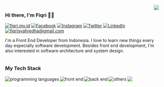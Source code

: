 <a href="https://github-readme-stats.vercel.app/api?username=fiqrisr&count_private=true&show_icons=true">
  <img align="right" src="https://github-readme-stats.vercel.app/api?username=fiqrisr&count_private=true&show_icons=true" />
</a>

### Hi there, I'm Fiqri :man_technologist:

[![fiqri.my.id](https://img.shields.io/static/v1?label=fiqri.my.id&message=%20&color=yellow&logo=html5&style=flat-square&logoColor=white)](https://fiqri.my.id/)
[![Facebook](https://img.shields.io/static/v1?label=Facebook&message=%20&color=blue&logo=Facebook&style=flat-square&logoColor=white)](https://www.facebook.com/fiqrisyahredha/)
[![Instagram](https://img.shields.io/static/v1?label=Instagram&message=%20&color=orange&logo=Instagram&style=flat-square&logoColor=white)](https://www.instagram.com/fiqrisyahredha/)
[![Twitter](https://img.shields.io/static/v1?label=Twitter&message=%20&color=1da1f2&logo=Twitter&style=flat-square&logoColor=white)](https://www.twitter.com/fiqrisyahredha/)
[![LinkedIn](https://img.shields.io/static/v1?label=LinkedIn&message=%20&color=0a66c2&logo=LinkedIn&style=flat-square&logoColor=white)](https://www.linkedin.com/in/fiqrisyahredha/)
[![fiqrisyahredha@gmail.com](https://img.shields.io/static/v1?label=fiqrisyahredha@gmail.com&message=%20&color=red&logo=gmail&style=flat-square&logoColor=white)](mailto:fiqrisyahredha@gmail.com)

I'm a Front End Developer from Indonesia. I love to learn new things every day especially software development. Besides front end development, I'm also interested in software architecture and system design.

#

### My Tech Stack

<a>
	<img align="left" src="https://github-readme-tech-stack.vercel.app/api/cards?title=Programming%20Languages&lineCount=1&line1=javascript,JavaScript,F7DF1E;typescript,TypeScript,3178C6;python,Python,3776AB;" alt="programming languages" />
</a>

<a href="https://github-readme-tech-stack.vercel.app/api/cards?title=Front%20End&lineCount=4&line1=html5,HTML,E34F26;css3,CSS,1572B6;react,React.js,61DAFB;nextdotjs,Next.js,000000;&line2=redux,Redux,764ABC;storybook,Storybook,FF4785;tailwindcss,Tailwind%20CSS,06B6D4;&line3=lit,Lit,324FFF;styledcomponents,Styled%20Components,DB7093;bootstrap,Bootstrap,7952B3;&line4=mui,MUI,007FFF;reactquery,React%20Query,FF4154;webpack,Webpack,8DD6F9;vite,Vite,646CFF;">
	<img align="left" src="https://github-readme-tech-stack.vercel.app/api/cards?title=Front%20End&lineCount=4&line1=html5,HTML,E34F26;css3,CSS,1572B6;react,React.js,61DAFB;nextdotjs,Next.js,000000;&line2=redux,Redux,764ABC;storybook,Storybook,FF4785;tailwindcss,Tailwind%20CSS,06B6D4;&line3=lit,Lit,324FFF;styledcomponents,Styled%20Components,DB7093;bootstrap,Bootstrap,7952B3;&line4=mui,MUI,007FFF;reactquery,React%20Query,FF4154;webpack,Webpack,8DD6F9;vite,Vite,646CFF;" alt="front end" />
</a>

<a href="https://github-readme-tech-stack.vercel.app/api/cards?title=Back%20End&lineCount=1&line1=nodedotjs,Node.js,339933;express,Express.js,000000;nestjs,NestJS,E0234E;prisma,Prisma,2D3748;">
	<img align="left" src="https://github-readme-tech-stack.vercel.app/api/cards?title=Back%20End&lineCount=1&line1=nodedotjs,Node.js,339933;express,Express.js,000000;nestjs,NestJS,E0234E;prisma,Prisma,2D3748;" alt="back end" />
</a>

<a href="https://github-readme-tech-stack.vercel.app/api/cards?title=Others&lineCount=1&line1=git,Git,F05032;linux,Linux,FCC624;docker,Docker,2496ED;nx,Nx,143055;">
	<img align="left" src="https://github-readme-tech-stack.vercel.app/api/cards?title=Others&lineCount=1&line1=git,Git,F05032;linux,Linux,FCC624;docker,Docker,2496ED;nx,Nx,143055;" alt="others" />
</a>

<a href="https://github-readme-stats.vercel.app/api/top-langs/?username=fiqrisr">
	<img src="https://github-readme-stats.vercel.app/api/top-langs/?username=fiqrisr">
</a>

